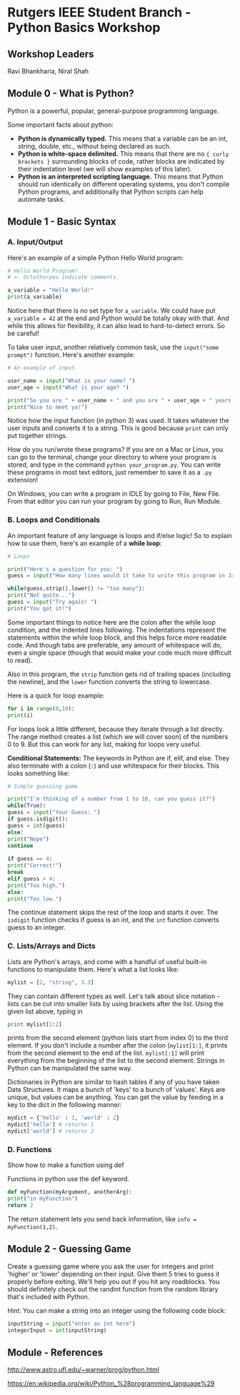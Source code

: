 # Rutgers IEEE Student Branch - Python Basics Workshop

## Workshop Leaders

Ravi Bhankharia, Niral Shah

## Module 0 - What is Python?

Python is a powerful, popular, general-purpose programming language.

Some important facts about python:

* **Python is dynamically typed.** This means that a variable can be an int, string, double, etc., without being declared as such.
* **Python is white-space delimited.** This means that there are no `{ curly brackets }` surrounding blocks of code, rather blocks are indicated by their indentation level (we will show examples of this later).
* **Python is an interpreted scripting language.** This means that Python should run identically on different operating systems, you don't compile Python programs, and additionally that Python scripts can help automate tasks.

## Module 1 - Basic Syntax

### A. Input/Output

Here's an example of a simple Python Hello World program:

```python
# Hello World Program!
# <- Octothorpes indicate comments.

a_variable = "Hello World!"
print(a_variable)
```

Notice here that there is no set type for `a_variable`. We could have put `a_variable = 42` at the end and Python would be totally okay with that. And while this allows for flexibility, it can also lead to hard-to-detect errors. So be careful!

To take user input, another relatively common task, use the `input("some prompt")` function. Here's another example:

```python
# An example of input.

user_name = input("What is your name? ")
user_age = input("What is your age? ")

print("So you are " + user_name + " and you are " + user_age + " years old.")
print("Nice to meet ya!")
```

Notice how the input function (in python 3) was used. It takes whatever the user inputs and converts it to a string. This is good because `print` can only put together strings.

How do you run/wrote these programs? If you are on a Mac or Linux, you can go to the terminal, change your directory to where your program is stored, and type in the command `python your_program.py`. You can write these programs in most text editors, just remember to save it as a `.py` extension!

On Windows, you can write a program in IDLE by going to File, New File. From that editor you can run your program by going to Run, Run Module.

### B. Loops and Conditionals

An important feature of any language is loops and if/else logic! So to explain how to use them, here's an example of a **while loop**:

```python
# Loops

print("Here's a question for you: ")
guess = input("How many lines would it take to write this program in Java? ")

while(guess.strip().lower() != "too many"):
print("Not quite...")
guess = input("Try again! ")
print("You got it!")
```

Some important things to notice here are the colon after the while loop condition, and the indented lines following. The indentations represent the statements within the while loop block, and this helps force more readable code. And though tabs are preferable, any amount of whitespace will do, even a single space (though that would make your code much more difficult to read).

Also in this program, the `strip` function gets rid of trailing spaces (including the newline), and the `lower` function converts the string to lowercase.

Here is a quick for loop example:

```python
for i in range(0,10):
print(i)
```

For loops look a little different, because they iterate through a list directly. The range method creates a list (which we will cover soon) of the numbers 0 to 9. But this can work for any list, making for loops very useful.

**Conditional Statements:** The keywords in Python are if, elif, and else. They also terminate with a colon (`:`) and use whitespace for their blocks. This looks something like:

```python
# Simple guessing game

print("I'm thinking of a number from 1 to 10, can you guess it?")
while(True):
guess = input("Your Guess: ")
if guess.isdigit():
guess = int(guess)
else:
print("Nope")
continue
    
if guess == 4:
print("Correct!")
break
elif guess > 4:
print("Too high.")
else:
print("Too low.")
```

The continue statement skips the rest of the loop and starts it over. The `isdigit` function checks if guess is an int, and the `int` function converts guess to an integer.
  

### C. Lists/Arrays and Dicts

Lists are Python's arrays, and come with a handful of useful built-in functions to manipulate them. Here's what a list looks like:

```python
mylist = [2, "string", 3.3]
```

They can contain different types as well. Let's talk about slice notation - lists can be cut into smaller lists by using brackets after the list. Using the given list above, typing in

```python
print mylist[1:2]
```

prints from the second element (python lists start from index 0) to the third element. If you don't include a number after the colon (`mylist[1:]`, it prints from the second element to the end of the list. `mylist[:1]` will print everything from the beginning of the list to the second element. Strings in Python can be manipulated the same way.

Dictionaries in Python are similar to hash tables if any of you have taken Data Structures. It maps a bunch of 'keys' to a bunch of 'values'. Keys are unique, but values can be anything. You can get the value by feeding in a key to the dict in the following manner:

```python
mydict = {'hello' : 1, 'world' : 2}
mydict['hello'] # returns 1
mydict['world'] # returns 2
```

### D. Functions

Show how to make a function using def

Functions in python use the def keyword.

```python
def myFunction(myArgument, anotherArg):
print("in myFunction")
return 2
```

The return statement lets you send back information, like `info = myFunction(1,2)`.

## Module 2 - Guessing Game

Create a guessing game where you ask the user for integers and print 'higher' or 'lower' depending on their input. Give them 5 tries to guess it properly before exiting. We'll help you out if you hit any roadblocks. You should definitely check out the randint function from the random library that's included with Python.

Hint: You can make a string into an integer using the following code block:

```python
inputString = input("enter an int here")
integerInput = int(inputString)
```

## Module - References

http://www.astro.ufl.edu/~warner/prog/python.html

https://en.wikipedia.org/wiki/Python_%28programming_language%29
